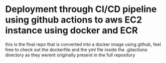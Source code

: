 # Deployment through CI/CD pipeline using github actions to aws EC2 instance using docker and ECR

this is the final repo that is converted into a docker image using github, feel free to check out the dockerfile and the yml file inside the .gitactions directory as they werent originally present in the full repository
